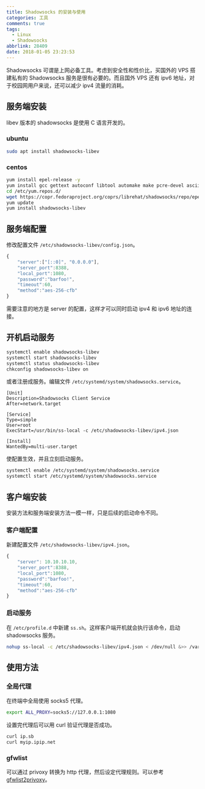 ```yaml
---
title: Shadowsocks 的安装与使用
categories: 工具
comments: true
tags:
  - Linux
  - Shadowsocks
abbrlink: 28409
date: 2018-01-05 23:23:53
---
```


Shadowsocks 可谓是上网必备工具。考虑到安全性和性价比，买国外的 VPS 搭建私有的 Shadowsocks 服务是很有必要的。而且国外 VPS 还有 ipv6 地址，对于校园网用户来说，还可以减少 ipv4 流量的消耗。

<!--more-->

## 服务端安装

libev 版本的 shadowsocks 是使用 C 语言开发的。

### ubuntu

```sh
sudo apt install shadowsocks-libev
```

### centos

```sh
yum install epel-release -y
yum install gcc gettext autoconf libtool automake make pcre-devel asciidoc xmlto c-ares-devel libev-devel libsodium-devel mbedtls-devel -y
cd /etc/yum.repos.d/
wget https://copr.fedoraproject.org/coprs/librehat/shadowsocks/repo/epel-7/librehat-shadowsocks-epel-7.repo
yum update
yum install shadowsocks-libev
```

## 服务端配置

修改配置文件 `/etc/shadowsocks-libev/config.json`。

```javascript
{
    "server":["[::0]", "0.0.0.0"],
    "server_port":8388,
    "local_port":1080,
    "password":"barfoo!",
    "timeout":60,
    "method":"aes-256-cfb"
}
```

需要注意的地方是 server 的配置，这样才可以同时启动 ipv4 和 ipv6 地址的连接。

## 开机启动服务

```sh
systemctl enable shadowsocks-libev
systemctl start shadowsocks-libev
systemctl status shadowsocks-libev
chkconfig shadowsocks-libev on
```

或者注册成服务。编辑文件 `/etc/systemd/system/shadowsocks.service`。

```
[Unit]
Description=Shadowsocks Client Service
After=network.target

[Service]
Type=simple
User=root
ExecStart=/usr/bin/ss-local -c /etc/shadowsocks-libev/ipv4.json

[Install]
WantedBy=multi-user.target
```

使配置生效，并且立刻启动服务。

```sh
systemctl enable /etc/systemd/system/shadowsocks.service
systemctl start /etc/systemd/system/shadowsocks.service
```

## 客户端安装

安装方法和服务端安装方法一模一样，只是后续的启动命令不同。

### 客户端配置

新建配置文件 `/etc/shadowsocks-libev/ipv4.json`。

```javascript
{
    "server": 10.10.10.10,
    "server_port":8388,
    "local_port":1080,
    "password":"barfoo!",
    "timeout":60,
    "method":"aes-256-cfb"
}
```

### 启动服务

在 `/etc/profile.d` 中新建 `ss.sh`。这样客户端开机就会执行该命令，启动 shadowsocks 服务。

```sh
nohup ss-local -c /etc/shadowsocks-libev/ipv4.json < /dev/null &>> /var/log/ss-local.log &
```

## 使用方法

### 全局代理

在终端中全局使用 socks5 代理。

```sh
export ALL_PROXY=socks5://127.0.0.1:1080
```

设置完代理后可以用 curl 验证代理是否成功。

```sh
curl ip.sb
curl myip.ipip.net
```

### gfwlist

可以通过 privoxy 转换为 http 代理，然后设定代理规则。可以参考 [gfwlist2privoxy](https://github.com/zfl9/gfwlist2privoxy)。

